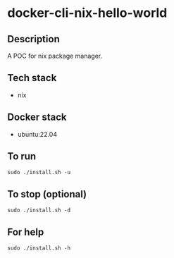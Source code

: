 # docker-cli-nix-hello-world

## Description
A POC for nix package manager.

## Tech stack
- nix

## Docker stack
- ubuntu:22.04

## To run
`sudo ./install.sh -u`

## To stop (optional)
`sudo ./install.sh -d`

## For help
`sudo ./install.sh -h`
